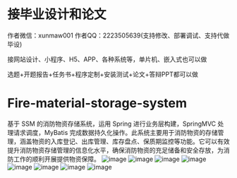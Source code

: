 # 接毕业设计和论文
作者微信：xunmaw001  作者QQ：2223505639(支持修改、部署调试、支持代做毕设)

接网站设计、小程序、H5、APP、各种系统等，单片机、嵌入式也可以做

选题+开题报告+任务书+程序定制+安装测试+论文+答辩PPT都可以做
# Fire-material-storage-system
基于 SSM 的消防物资存储系统，运用 Spring 进行业务层构建，SpringMVC 处理请求调度，MyBatis 完成数据持久化操作。此系统主要用于消防物资的存储管理，涵盖物资的入库登记、出库管理、库存盘点、保质期监控等功能。它可以有效提升消防物资存储管理的信息化水平，确保消防物资的充足储备和安全存放，为消防工作的顺利开展提供物资保障。
![image](https://github.com/user-attachments/assets/464c67fe-99a6-4771-9ef0-e8d94570574f)
![image](https://github.com/user-attachments/assets/258bd329-b7ab-421d-bb77-e01701fd4e12)
![image](https://github.com/user-attachments/assets/931cf3f0-6b1c-4f97-ba70-99c0cc8e1f5a)
![image](https://github.com/user-attachments/assets/1ba1b699-68b4-44f3-afa0-ed3a11f69ac3)
![image](https://github.com/user-attachments/assets/898d5d93-c398-445d-a4d2-c4c43615379a)
![image](https://github.com/user-attachments/assets/f0a40e1c-0258-4a04-bd28-45b98a9d6c17)
![image](https://github.com/user-attachments/assets/e0c53f5d-a709-4eb5-adbe-604b3571a272)
![image](https://github.com/user-attachments/assets/6352311a-2da8-4fd6-b968-065f37a73480)
